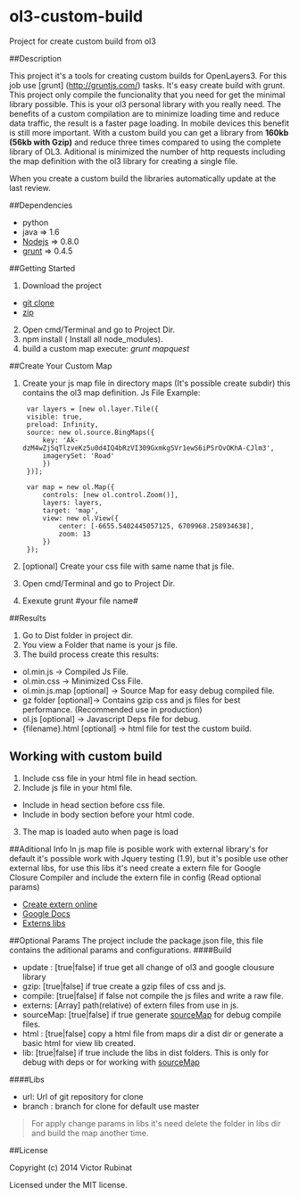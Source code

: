ol3-custom-build
================

Project for create custom build from ol3


##Description


This project it's a tools for creating custom builds for OpenLayers3. For this job use [grunt] (http://gruntjs.com/) tasks. It's easy create build with grunt. 
This project only compile the funcionality that you need for get the minimal library possible. This is your ol3 personal library with you really need. 
The benefits of a custom compilation are to minimize loading time and reduce data traffic, the result is a faster page loading. In mobile devices this benefit is still more important.
With a custom build you can get a library from **160kb (56kb with Gzip)** and reduce  three times compared to using the complete library of OL3. Aditional  is minimized the number of http requests including the map definition with the ol3 library for creating a single file.

When you create a custom build the libraries automatically update at the last review.


##Dependencies

* python
* java => 1.6
* [Nodejs](http://nodejs.org/) => 0.8.0
* [grunt](http://gruntjs.com/)  => 0.4.5

##Getting Started

1. Download the project 
 * [git clone](https://github.com/vrubinat/ol3-build-custom.git)
 * [zip](https://github.com/vrubinat/ol3-build-custom/archive/master.zip)
2. Open cmd/Terminal and go to Project Dir.
3. npm install ( Install all node_modules).
4. build a custom map execute: *grunt mapquest*

##Create Your Custom Map
1. Create your js map file in directory maps (It's possible create subdir) this contains the ol3 map definition.
Js File Example:

		var layers = [new ol.layer.Tile({
		visible: true,
		preload: Infinity,
		source: new ol.source.BingMaps({
			key: 'Ak-dzM4wZjSqTlzveKz5u0d4IQ4bRzVI309GxmkgSVr1ewS6iPSrOvOKhA-CJlm3',
			imagerySet: 'Road'
			})
		})];
	
		var map = new ol.Map({
	  		controls: [new ol.control.Zoom()],
	  		layers: layers,
	  		target: 'map',
	  		view: new ol.View({
	    		center: [-6655.5402445057125, 6709968.258934638],
	    		zoom: 13
	  		})
		});

2. [optional] Create your css file with same name that js file.
3. Open cmd/Terminal and go to Project Dir.
4. Exexute grunt #your file name#

##Results
1. Go to Dist folder in project dir.
2. You view a Folder that name is your js file.
3. The build process create this results:
 * ol.min.js -> Compiled Js File.
 * ol.min.css -> Minimized Css File.
 * ol.min.js.map [optional] -> Source Map for easy debug compiled file.
 * gz folder [optional]-> Contains gzip css and js files for best performance. (Recommended use in production)
 * ol.js [optional] -> Javascript Deps file for debug.
 * {filename}.html [optional] -> html file for test the custom build. 


## Working with custom build
1. Include css file in your html file in head section.
2. Include js file in your html file.
 * Include in head section before css file.
 * Include in body section before your html code. 
3. The map is loaded auto when page is load


##Aditional Info
In js map file is posible work with external library's for default it's possible work with Jquery testing (1.9), but it's posible use other external libs, for use this libs it's need create a extern file for Google Closure Compiler and include the extern file in config (Read optional params)

* [Create extern online](http://www.dotnetwise.com/Code/Externs/)
* [Google Docs](https://developers.google.com/closure/compiler/docs/api-tutorial3#no)
* [Externs libs](http://closureplease.com/externs/)


##Optional Params
The project include the package.json file, this file contains the aditional params and configurations.
####Build
* update : [true|false] if true get all change of ol3 and google clousure library
* gzip: [true|false] if true create a gzip files of css and js.
* compile: [true|false] if false not compile the js files and write a raw file.
* externs: [Array] path(relative) of extern files from use in js.
* sourceMap: [true|false] if true generate [sourceMap](http://www.html5rocks.com/en/tutorials/developertools/sourcemaps/) for debug compile files.
* html : [true|false] copy a html file from maps dir a dist dir or generate a basic html for view lib created.
* lib: [true|false] if true include the libs in dist folders. This is only for debug with deps or for working with [sourceMap](http://www.html5rocks.com/en/tutorials/developertools/sourcemaps/)

####Libs
* url: Url of git repository for clone
* branch : branch for clone for default use master

>For apply change params in libs it's need delete the folder in libs dir and build the map another time.

##License

Copyright (c) 2014 Victor Rubinat

Licensed under the MIT license.




